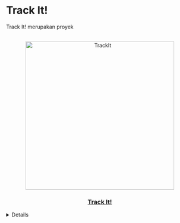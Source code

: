 # Track It!
Track It! merupakan proyek 

<br />
<div align="center">
  <a href="![TrackIt](https://github.com/SistemBasisData2024/Track-It/assets/119683308/fef7f32b-f0d8-499e-b54e-fbeb1e2ad4b7)">
    <img src="https://github.com/SistemBasisData2024/Track-It/assets/119683308/02c744f3-c468-43cc-b14d-bae3430cce0e" alt="TrackIt" width="400">
  <h3 align="center">Track It!</h3>
</div>

<details>
  <summary>Table of Contents</summary>
  <ol>
    <li><a href="#tech-stack">Tech Stack</a></li>
    <li><a href="#flowchart">About The Project</a></li>
    <li><a href="#erd">ERD</a></li>
    <li><a href="UML">UML</a></li>
    <li><a href="#how-to-use">How to Use</a></li>
    <ul>
        <li><a href="#frontend">Frontend</a></li>
        <li><a href="#backend">Backend</a></li>
      </ul>
    <li><a href="#web-overview">Web Overview</a></li>
    <li><a href="#feature">Feature</a></li>
    <li><a href="#progress-report">Progress Report</a></li>
  </ol>
</details>

